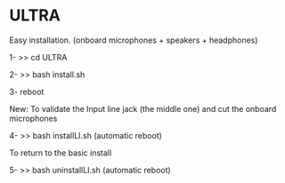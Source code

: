 # ULTRA
Easy installation. (onboard microphones + speakers + headphones)

1- >> cd ULTRA

2- >> bash install.sh

3- reboot

New: To validate the Input line jack (the middle one) and cut the onboard microphones

4- >> bash installLI.sh   (automatic reboot)

To return to the basic install

5- >> bash uninstallLI.sh  (automatic reboot)
